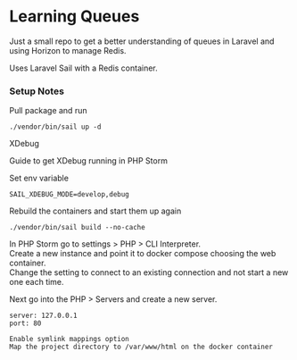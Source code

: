 # Learning Queues

Just a small repo to get a better understanding of queues in Laravel and using Horizon to manage Redis.

Uses Laravel Sail with a Redis container.

### Setup Notes

Pull package and run

```
./vendor/bin/sail up -d
```

XDebug

Guide to get XDebug running in PHP Storm

Set env variable
```
SAIL_XDEBUG_MODE=develop,debug
```

Rebuild the containers and start them up again
```
./vendor/bin/sail build --no-cache
```

In PHP Storm go to settings > PHP > CLI Interpreter.  
Create a new instance and point it to docker compose choosing the web container.  
Change the setting to connect to an existing connection and not start a new one each time.  

Next go into the PHP > Servers and create a new server.
```
server: 127.0.0.1
port: 80

Enable symlink mappings option
Map the project directory to /var/www/html on the docker container
```


